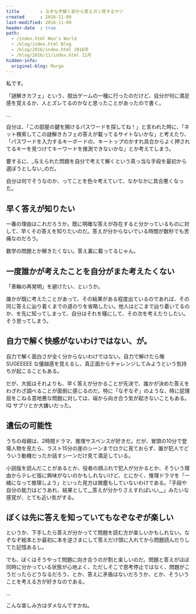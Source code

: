 ```yaml
---
title        : なぞなぞ解く前から答えガン見するヤツ
created      : 2016-11-09
last-modified: 2016-11-09
header-date  : true
path:
  - /index.html Neo's World
  - /blog/index.html Blog
  - /blog/2016/index.html 2016年
  - /blog/2016/11/index.html 11月
hidden-info:
  original-blog: Murga
---
```


私です。

「謎解きカフェ」という、脱出ゲームの一種に行ったのだけど、自分が何に満足感を覚えるか、人とズレてるのかなと思ったことがあったので書く。

…

自分は、「この部屋の鍵を開けるパスワードを探してね！」と言われた時に、「ネット検索してこの謎解きカフェの答えが載ってるサイトないかな」と考えたり、「パスワードを入力するキーボードの、キートップのかすれ具合からよく押されてるキーを見つけてキーワードを推測できないかな」とか考えてしまう。

要するに、_与えられた問題を自分で考えて解くという真っ当な手段を最初から選ぼうとしない_のだ。

自分は何でそうなのか、ってことを色々考えていて、なかなかに具合悪くなった。

## 早く答えが知りたい

一番の理由はこれだろうか。既に明確な答えが存在すると分かっているものに対して、早くその答えを知りたいのだ。答えが分からないでいる時間が数秒でも苦痛なのだろう。

数学の問題とか解きたくない。答え裏に載ってるじゃん。

## 一度誰かが考えたことを自分がまた考えたくない

「車輪の再発明」を避けたい、というか。

誰かが既に考えたことがあって、その結果がある程度出ているのであれば、その同じ答えに辿り着くまでの道のりを省略したい。他人はどこまで辿り着いてるのか、を先に知ってしまって、自分はそれを糧にして、その次を考えたりしたい。そう思ってしまう。

## 自力で解く快感がないわけではない、が。

自力で解く面白さが全く分からないわけではない。自力で解けたら俺 SUGEEEEE な優越感を覚えるし、真正面からチャレンジしてみようという気持ちが起こることもある。

だが、大抵はそれよりも、早く答えが分かることが先決で、誰かが決めた答えをわざわざ調べることが面倒に感じるのだ。特に「なぞなぞ」のような、時に屁理屈をこねる意地悪な問題に対しては、端から向き合う気が起きないこともある。IQ サプリとか大嫌いだった。

## 遺伝の可能性

うちの母親は、2時間ドラマ、推理サスペンスが好きだ。だが、冒頭の10分で登場人物を見たら、ラスト15分の崖のシーンまでロクに見ておらず、誰が犯人でどういう動機だったか話すシーンだけ見て満足している。

小説版を読んだことがあるとか、役者の顔ぶれで犯人が分かるとか、そういう理由からテレビ版に興味がないのかもしれないけど、とにかく、推理ドラマを「一緒になって推理しよう」といった見方は微塵もしていないわけである。「手段や自分の能力はどうあれ、結果として__答えが分かりさえすればいい__」みたいな感覚が、とても近い気がする。

## ぼくは先に答えを知っていてもなぞなぞが楽しい

というか、下手したら答えが分かってて問題を読む方が楽しいかもしれない。なぞなぞ絵本とか最初に本を逆さまにして答えだけ頭に入れてから問題読んだりしてた記憶あるし。

でも、ぼくはそうやって問題に向き合うのが割と楽しいのだ。問題と答えがほぼ同時に分かっている状態が心地よく、ただしそこで思考停止ではなく、問題がこうだったらどうなるだろう、とか、答えに矛盾はないだろうか、とか、そういうことを考える方が好きなのである。

…

こんな楽しみ方はダメなんですかね。
